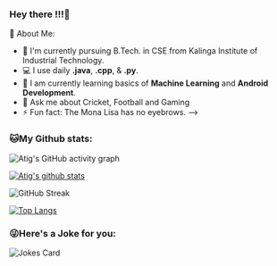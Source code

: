 ### Hey there !!!👋



🤵 About Me:

- 🏦 I'm currently pursuing B.Tech. in CSE from Kalinga Institute of Industrial Technology.
- 💻 I use daily **.java**, **.cpp**, & **.py**.
- 🌱 I am currently learning basics of **Machine Learning** and **Android Development**.
- 💬 Ask me about Cricket, Football and Gaming
- ⚡ Fun fact: The Mona Lisa has no eyebrows. 
-->



### 🐱My Github stats:
![Atig's GitHub activity graph](https://activity-graph.herokuapp.com/graph?username=AtigPurohit&theme=react-dark&hide_border=true&area=true)

<a href="https://github.com/AtigPurohit">
 <img align="center" src="https://github-readme-stats.vercel.app/api?username=AtigPurohit&show_icons=true&theme=dark&line_height=27&title_color=2EDDD5&bg_color=000000&hide_border=1" alt="Atig's github stats"/>
</a>

![GitHub Streak](https://github-readme-streak-stats.herokuapp.com?user=AtigPurohit&theme=great-gatsby&hide_border=true&sideNums=2EDDD5&background=000000&ring=1CC6DD&border=DD2727&currStreakNum=2ACBDD)

[![Top Langs](https://github-readme-stats.vercel.app/api/top-langs/?username=AtigPurohit&layout=compact&text_color=daf7dc&bg_color=000000)](https://github.com/anuraghazra/github-readme-stats)

### 😜Here's a Joke for you:
<img align="center" src="https://readme-jokes.vercel.app/api" alt="Jokes Card" />
